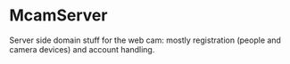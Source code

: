 # McamServer

Server side domain stuff for the web cam: mostly registration (people and camera devices) and account handling.